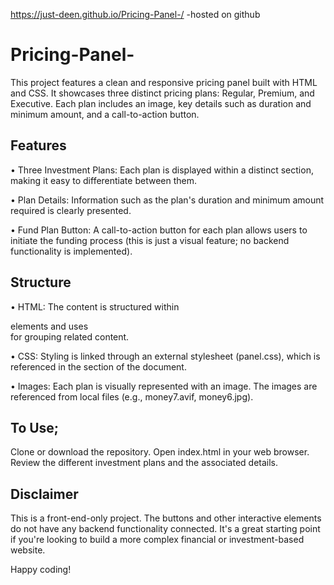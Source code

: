 https://just-deen.github.io/Pricing-Panel-/ -hosted on github 

# Pricing-Panel-
This project features a clean and responsive pricing panel built with HTML and CSS. It showcases three distinct pricing plans: Regular, Premium, and Executive. Each plan includes an image, key details such as duration and minimum amount, and a call-to-action button.

## Features
• Three Investment Plans: Each plan is displayed within a distinct section, making it easy to differentiate between them.

• Plan Details: Information such as the plan's duration and minimum amount required is clearly presented.

• Fund Plan Button: A call-to-action button for each plan allows users to initiate the funding process (this is just a visual feature; no backend functionality is implemented).

## Structure
• HTML: The content is structured within <div> elements and uses <section> for grouping related content.

• CSS: Styling is linked through an external stylesheet (panel.css), which is referenced in the <head> section of the document.

• Images: Each plan is visually represented with an image. The images are referenced from local files (e.g., money7.avif, money6.jpg).

## To Use;
Clone or download the repository.
Open index.html in your web browser.
Review the different investment plans and the associated details.

## Disclaimer
This is a front-end-only project. The buttons and other interactive elements do not have any backend functionality connected. It's a great starting point if you're looking to build a more complex financial or investment-based website.

Happy coding!
